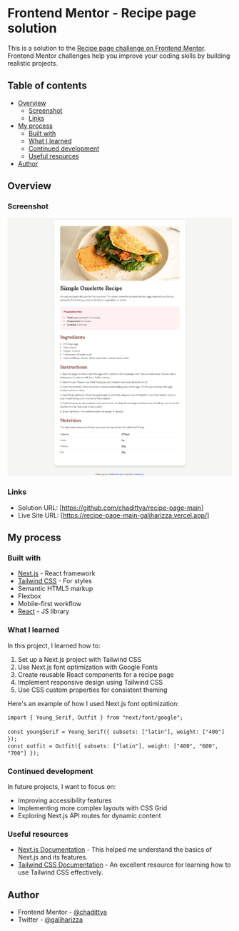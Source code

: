 # Frontend Mentor - Recipe page solution

This is a solution to the [Recipe page challenge on Frontend Mentor](https://www.frontendmentor.io/challenges/recipe-page-KiTsR8QQKm). Frontend Mentor challenges help you improve your coding skills by building realistic projects.

## Table of contents

- [Overview](#overview)
  - [Screenshot](#screenshot)
  - [Links](#links)
- [My process](#my-process)
  - [Built with](#built-with)
  - [What I learned](#what-i-learned)
  - [Continued development](#continued-development)
  - [Useful resources](#useful-resources)
- [Author](#author)

## Overview

### Screenshot

![Screenshot](./public/screenshot.png)

### Links

- Solution URL: [https://github.com/chadittya/recipe-page-main]
- Live Site URL: [https://recipe-page-main-galiharizza.vercel.app/]

## My process

### Built with

- [Next.js](https://nextjs.org/) - React framework
- [Tailwind CSS](https://tailwindcss.com/) - For styles
- Semantic HTML5 markup
- Flexbox
- Mobile-first workflow
- [React](https://reactjs.org/) - JS library

### What I learned

In this project, I learned how to:

1. Set up a Next.js project with Tailwind CSS
2. Use Next.js font optimization with Google Fonts
3. Create reusable React components for a recipe page
4. Implement responsive design using Tailwind CSS
5. Use CSS custom properties for consistent theming

Here's an example of how I used Next.js font optimization:

```tsx
import { Young_Serif, Outfit } from "next/font/google";

const youngSerif = Young_Serif({ subsets: ["latin"], weight: ["400"] });
const outfit = Outfit({ subsets: ["latin"], weight: ["400", "600", "700"] });
```

### Continued development

In future projects, I want to focus on:

- Improving accessibility features
- Implementing more complex layouts with CSS Grid
- Exploring Next.js API routes for dynamic content

### Useful resources

- [Next.js Documentation](https://nextjs.org/docs) - This helped me understand the basics of Next.js and its features.
- [Tailwind CSS Documentation](https://tailwindcss.com/docs) - An excellent resource for learning how to use Tailwind CSS effectively.

## Author

- Frontend Mentor - [@chadittya](https://www.frontendmentor.io/profile/chadittya)
- Twitter - [@galiharizza](https://www.twitter.com/galiharizza)
